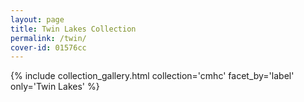 ```yaml
---
layout: page
title: Twin Lakes Collection
permalink: /twin/
cover-id: 01576cc
---
```


{% include collection_gallery.html collection='cmhc' facet_by='label' only='Twin Lakes' %}
